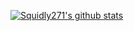 [![Squidly271's github stats](https://github-readme-stats.vercel.app/api?username=Squidly271)](https://github.com/anuraghazra/github-readme-stats)


<!--
**Squidly271/Squidly271** is a ✨ _special_ ✨ repository because its `README.md` (this file) appears on your GitHub profile.

[![Squidly271's github stats](https://github-readme-stats.vercel.app/api?username=Squidly271)](https://github.com/anuraghazra/github-readme-stats)

